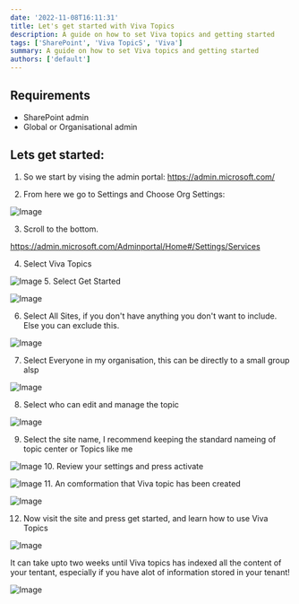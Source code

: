 ```yaml
---
date: '2022-11-08T16:11:31'
title: Let's get started with Viva Topics
description: A guide on how to set Viva topics and getting started
tags: ['SharePoint', 'Viva TopicS', 'Viva']
summary: A guide on how to set Viva topics and getting started
authors: ['default']
---
```


## Requirements

- SharePoint admin
- Global or Organisational admin

## Lets get started:

1. So we start by vising the admin portal:
   https://admin.microsoft.com/

2. From here we go to Settings and Choose Org Settings:

![Image](/static/images/assets/GetStartedWithVivaTopics/1.png)

3. Scroll to the bottom.

https://admin.microsoft.com/Adminportal/Home#/Settings/Services

4. Select Viva Topics

![Image](/static/images/assets/GetStartedWithVivaTopics/3.png) 5. Select Get Started

![Image](/static/images/assets/GetStartedWithVivaTopics/4.png)

6. Select All Sites, if you don't have anything you don't want to include. Else you can exclude this.

![Image](/static/images/assets/GetStartedWithVivaTopics/5.png)

7. Select Everyone in my organisation, this can be directly to a small group alsp

![Image](/static/images/assets/GetStartedWithVivaTopics/6.png)

8. Select who can edit and manage the topic

![Image](/static/images/assets/GetStartedWithVivaTopics/7.png)

9. Select the site name, I recommend keeping the standard nameing of topic center or Topics like me

![Image](/static/images/assets/GetStartedWithVivaTopics/9.png) 10. Review your settings and press activate

![Image](/static/images/assets/GetStartedWithVivaTopics/10.png) 11. An comformation that Viva topic has been created

![Image](/static/images/assets/GetStartedWithVivaTopics/11.png)

12. Now visit the site and press get started, and learn how to use Viva Topics

![Image](/static/images/assets/GetStartedWithVivaTopics/12.png)

It can take upto two weeks until Viva topics has indexed all the content of your tentant, especially if you have alot of information stored in your tenant!

![Image](/static/images/assets/GetStartedWithVivaTopics/12.png)
